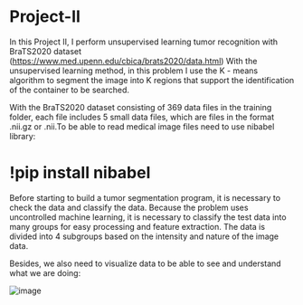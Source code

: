 # Project-II

In this Project II, I perform unsupervised learning tumor recognition with BraTS2020 dataset
(https://www.med.upenn.edu/cbica/brats2020/data.html)
With the unsupervised learning method, in this problem I use the K - means algorithm to segment the image into K regions that support the identification of the container to be searched.

With the BraTS2020 dataset consisting of 369 data files in the training folder, each file includes 5 small data files, which are files in the format .nii.gz or .nii.To be able to read medical image files need to use nibabel library: 
# !pip install nibabel

Before starting to build a tumor segmentation program, it is necessary to check the data and classify the data. Because the problem uses uncontrolled machine learning, it is necessary to classify the test data into many groups for easy processing and feature extraction. The data is divided into 4 subgroups based on the intensity and nature of the image data.

Besides, we also need to visualize data to be able to see and understand what we are doing:

![image](https://user-images.githubusercontent.com/68015472/148993166-5072e49c-4230-414b-9a15-1ed9bd8f3efe.png)

